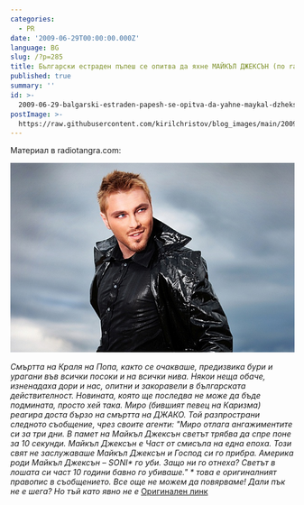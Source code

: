 ```yaml
---
categories:
  - PR
date: '2009-06-29T00:00:00.000Z'
language: BG
slug: /?p=285
title: Български естраден пъпеш се опитва да яхне МАЙКЪЛ ДЖЕКСЪН (по radiotangra.com)
published: true
summary: ''
id: >-
  2009-06-29-balgarski-estraden-papesh-se-opitva-da-yahne-maykal-dzheksan-po-radiotangracom
postImage: >-
  https://raw.githubusercontent.com/kirilchristov/blog_images/main/2009/06/photo_verybig_246846.jpg
---
```


Материал в radiotangra.com:

![photo_verybig_246846](https://raw.githubusercontent.com/kirilchristov/blog_images/main/2009/06/photo_verybig_246846.jpg)

_Смъртта на Краля на Попа, както се очакваше, предизвика бури и урагани във всички посоки и на всички нива. Някои неща обаче, изненадаха дори и нас, опитни и закоравели в българската действителност. Новината, която ще последва не може да бъде подмината, просто хей така. Миро (бившият певец на Каризма) реагира доста бързо на смъртта на ДЖАКО. Той разпространи следното съобщение, чрез своите агенти: "Миро отлага ангажиментите си за три дни. В памет на Майкъл Джексън светът трябва да спре поне за 10 секунди. Майкъл Джексън е Част от смисъла на една епоха. Този свят не заслужаваше Майкъл Джексън и Господ си го прибра. Америка роди Майкъл Джексън – SONI\* го уби. Защо ни го отнеха? Светът в лошата си част 10 години бавно го убиваше." \* това е оригиналният правопис в съобщението. Все още не можем да повярваме! Дали пък не е шега? Но тъй като явно не е_ [Оригинален линк](http://www.radiotangra.com/?page=newss&lng=bg&nid=7225)
